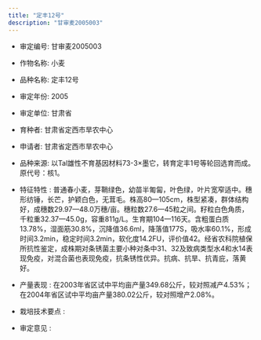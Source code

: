 ```yaml
---
title: "定丰12号"
description: "甘审麦2005003"
---
```

* 审定编号:  甘审麦2005003

*  作物名称:  小麦

*  品种名称:  定丰12号

*  审定年份:  2005

*  审定单位:  甘肃省

* 育种者:  甘肃省定西市旱农中心

*  申请者:  甘肃省定西市旱农中心

*  品种来源:  以Tal雄性不育基因材料73-3×墨它，转育定丰1号等轮回选育而成。原代号：核1。

*  特征特性 : 
普通春小麦，芽鞘绿色，幼苗半匍匐，叶色绿，叶片宽窄适中。穗形纺锤，长芒，护颖白色，无茸毛。株高80—105cm，株型紧凑，群体结构好，成穗数29.97—48.0万穗/亩。穗粒数27.6—45粒之间。籽粒白色角质，千粒重32.37—45.0g，容重811g/L。生育期104—116天。含粗蛋白质13.78%，湿面筋30.8%，沉降值36.6ml，降落值177S，吸水率60.1%，形成时间3.2min，稳定时间3.2min，软化度14.2FU，评价值42。经省农科院植保所抗性鉴定，成株期对条锈菌主要小种对条中31、32及致病类型水4和水14表现免疫，对混合菌也表现免疫，抗条锈性优异。抗病、抗旱、抗青庇，落黄好。
 
*  产量表现 : 
在2003年省区试中平均亩产量349.68公斤，较对照减产4.53%；在2004年省区试中平均亩产量380.02公斤，较对照增产2.08%。

*  栽培技术要点 : 


*  审定意见 : 

